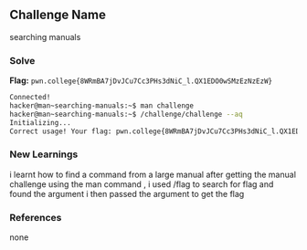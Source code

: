 ## Challenge Name
searching manuals

### Solve
**Flag:** `pwn.college{8WRmBA7jDvJCu7Cc3PHs3dNiC_l.QX1EDO0wSMzEzNzEzW}`

```bash
Connected!
hacker@man~searching-manuals:~$ man challenge
hacker@man~searching-manuals:~$ /challenge/challenge --aq
Initializing...
Correct usage! Your flag: pwn.college{8WRmBA7jDvJCu7Cc3PHs3dNiC_l.QX1EDO0wSMzEzNzEzW}
```

### New Learnings
i learnt how to find a command from a large manual 
after getting the manual challenge using the man command , i used /flag to search for flag and found the argument
i then passed the argument to get the flag

### References 
none
